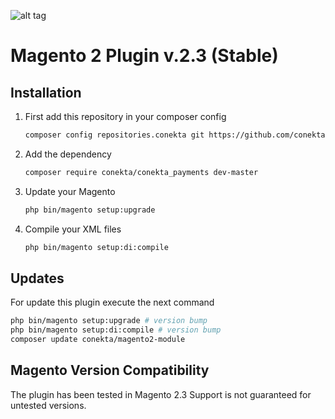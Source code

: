![alt tag](https://raw.github.com/conekta/conekta-magento/master/readme_files/cover.png)

Magento 2 Plugin v.2.3 (Stable)
========================

Installation
-----------

1. First add this repository in your composer config

    ```bash
    composer config repositories.conekta git https://github.com/conekta/magento2.3
    ```
2. Add the dependency

    ```bash
    composer require conekta/conekta_payments dev-master
    ```
3. Update your Magento

    ```bash
    php bin/magento setup:upgrade
    ```
4. Compile your XML files

    ```bash
    php bin/magento setup:di:compile
    ```
    
Updates
-----------

For update this plugin execute the next command

```bash
php bin/magento setup:upgrade # version bump
php bin/magento setup:di:compile # version bump
composer update conekta/magento2-module
```

Magento Version Compatibility
-----------------------------
The plugin has been tested in Magento 2.3 Support is not guaranteed for untested versions.